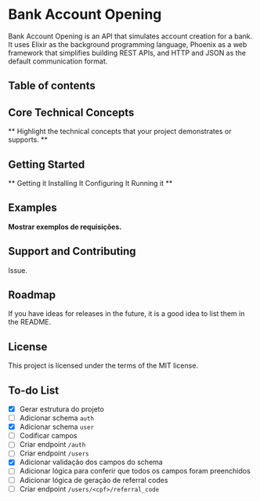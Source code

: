 # Bank Account Opening

Bank Account Opening is an API that simulates account creation for a bank. It uses Elixir as the background programming language, Phoenix as a web framework that simplifies building REST APIs, and HTTP and JSON as the default communication format.

## Table of contents


## Core Technical Concepts

**
Highlight the technical concepts that your project demonstrates or supports.
**

## Getting Started

**
    Getting it
    Installing It
    Configuring It
    Running it
**

## Examples

**Mostrar exemplos de requisições.**

## Support and Contributing

Issue.


## Roadmap

If you have ideas for releases in the future, it is a good idea to list them in the README.

## License

This project is licensed under the terms of the MIT license.

## To-do List

- [X] Gerar estrutura do projeto
- [ ] Adicionar schema `auth`
- [X] Adicionar schema `user`
- [ ] Codificar campos
- [ ] Criar endpoint `/auth`
- [ ] Criar endpoint `/users`
- [X] Adicionar validação dos campos do schema
- [ ] Adicionar lógica para conferir que todos os campos foram preenchidos
- [ ] Adicionar lógica de geração de referral codes
- [ ] Criar endpoint `/users/<cpf>/referral_code`
